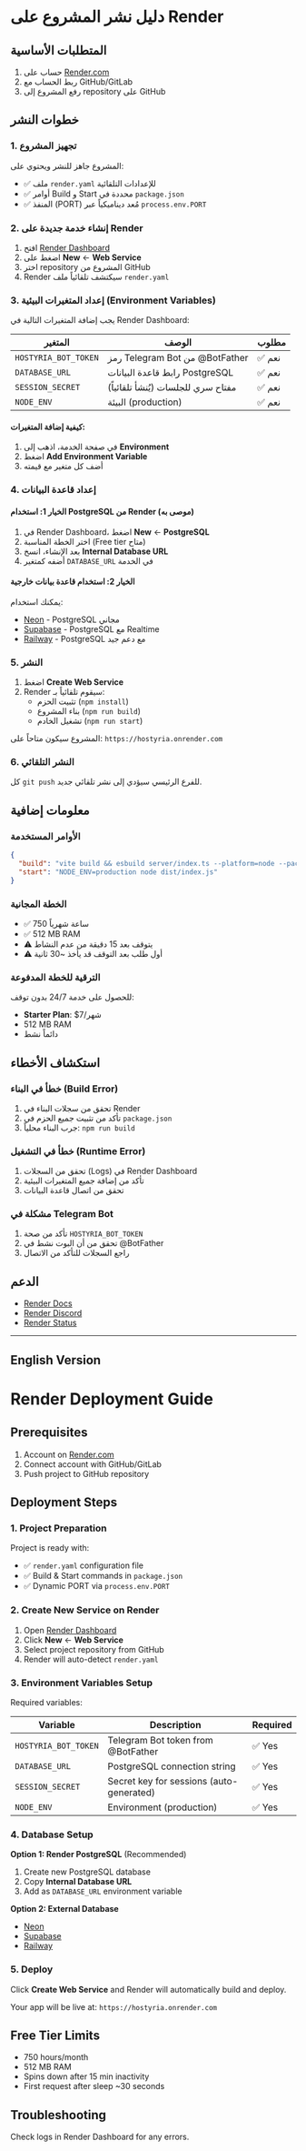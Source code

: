 # دليل نشر المشروع على Render

## المتطلبات الأساسية

1. حساب على [Render.com](https://render.com)
2. ربط الحساب مع GitHub/GitLab
3. رفع المشروع إلى repository على GitHub

## خطوات النشر

### 1. تجهيز المشروع

المشروع جاهز للنشر ويحتوي على:
- ✅ ملف `render.yaml` للإعدادات التلقائية
- ✅ أوامر Build و Start محددة في `package.json`
- ✅ المنفذ (PORT) مُعد ديناميكياً عبر `process.env.PORT`

### 2. إنشاء خدمة جديدة على Render

1. افتح [Render Dashboard](https://dashboard.render.com)
2. اضغط على **New** ← **Web Service**
3. اختر repository المشروع من GitHub
4. Render سيكتشف تلقائياً ملف `render.yaml`

### 3. إعداد المتغيرات البيئية (Environment Variables)

يجب إضافة المتغيرات التالية في Render Dashboard:

| المتغير | الوصف | مطلوب |
|---------|--------|-------|
| `HOSTYRIA_BOT_TOKEN` | رمز Telegram Bot من @BotFather | ✅ نعم |
| `DATABASE_URL` | رابط قاعدة البيانات PostgreSQL | ✅ نعم |
| `SESSION_SECRET` | مفتاح سري للجلسات (يُنشأ تلقائياً) | ✅ نعم |
| `NODE_ENV` | البيئة (production) | ✅ نعم |

#### كيفية إضافة المتغيرات:

1. في صفحة الخدمة، اذهب إلى **Environment**
2. اضغط **Add Environment Variable**
3. أضف كل متغير مع قيمته

### 4. إعداد قاعدة البيانات

#### الخيار 1: استخدام PostgreSQL من Render (موصى به)

1. في Render Dashboard، اضغط **New** ← **PostgreSQL**
2. اختر الخطة المناسبة (Free tier متاح)
3. بعد الإنشاء، انسخ **Internal Database URL**
4. أضفه كمتغير `DATABASE_URL` في الخدمة

#### الخيار 2: استخدام قاعدة بيانات خارجية

يمكنك استخدام:
- [Neon](https://neon.tech) - PostgreSQL مجاني
- [Supabase](https://supabase.com) - PostgreSQL مع Realtime
- [Railway](https://railway.app) - PostgreSQL مع دعم جيد

### 5. النشر

1. اضغط **Create Web Service**
2. Render سيقوم تلقائياً بـ:
   - تثبيت الحزم (`npm install`)
   - بناء المشروع (`npm run build`)
   - تشغيل الخادم (`npm run start`)

المشروع سيكون متاحاً على: `https://hostyria.onrender.com`

### 6. النشر التلقائي

كل `git push` للفرع الرئيسي سيؤدي إلى نشر تلقائي جديد.

## معلومات إضافية

### الأوامر المستخدمة

```json
{
  "build": "vite build && esbuild server/index.ts --platform=node --packages=external --bundle --format=esm --outdir=dist",
  "start": "NODE_ENV=production node dist/index.js"
}
```

### الخطة المجانية

- ✅ 750 ساعة شهرياً
- ✅ 512 MB RAM
- ⚠️ يتوقف بعد 15 دقيقة من عدم النشاط
- ⚠️ أول طلب بعد التوقف قد يأخذ ~30 ثانية

### الترقية للخطة المدفوعة

للحصول على خدمة 24/7 بدون توقف:
- **Starter Plan**: $7/شهر
- 512 MB RAM
- دائماً نشط

## استكشاف الأخطاء

### خطأ في البناء (Build Error)

1. تحقق من سجلات البناء في Render
2. تأكد من تثبيت جميع الحزم في `package.json`
3. جرب البناء محلياً: `npm run build`

### خطأ في التشغيل (Runtime Error)

1. تحقق من السجلات (Logs) في Render Dashboard
2. تأكد من إضافة جميع المتغيرات البيئية
3. تحقق من اتصال قاعدة البيانات

### مشكلة في Telegram Bot

1. تأكد من صحة `HOSTYRIA_BOT_TOKEN`
2. تحقق من أن البوت نشط في @BotFather
3. راجع السجلات للتأكد من الاتصال

## الدعم

- [Render Docs](https://render.com/docs)
- [Render Discord](https://discord.gg/render)
- [Render Status](https://status.render.com)

---

## English Version

# Render Deployment Guide

## Prerequisites

1. Account on [Render.com](https://render.com)
2. Connect account with GitHub/GitLab
3. Push project to GitHub repository

## Deployment Steps

### 1. Project Preparation

Project is ready with:
- ✅ `render.yaml` configuration file
- ✅ Build & Start commands in `package.json`
- ✅ Dynamic PORT via `process.env.PORT`

### 2. Create New Service on Render

1. Open [Render Dashboard](https://dashboard.render.com)
2. Click **New** ← **Web Service**
3. Select project repository from GitHub
4. Render will auto-detect `render.yaml`

### 3. Environment Variables Setup

Required variables:

| Variable | Description | Required |
|----------|-------------|----------|
| `HOSTYRIA_BOT_TOKEN` | Telegram Bot token from @BotFather | ✅ Yes |
| `DATABASE_URL` | PostgreSQL connection string | ✅ Yes |
| `SESSION_SECRET` | Secret key for sessions (auto-generated) | ✅ Yes |
| `NODE_ENV` | Environment (production) | ✅ Yes |

### 4. Database Setup

**Option 1: Render PostgreSQL** (Recommended)
1. Create new PostgreSQL database
2. Copy **Internal Database URL**
3. Add as `DATABASE_URL` environment variable

**Option 2: External Database**
- [Neon](https://neon.tech)
- [Supabase](https://supabase.com)
- [Railway](https://railway.app)

### 5. Deploy

Click **Create Web Service** and Render will automatically build and deploy.

Your app will be live at: `https://hostyria.onrender.com`

## Free Tier Limits

- 750 hours/month
- 512 MB RAM
- Spins down after 15 min inactivity
- First request after sleep ~30 seconds

## Troubleshooting

Check logs in Render Dashboard for any errors.
